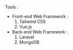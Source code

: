 Tools : 
- Front-end Web Framework : 
  1. Tailwind CSS
  2. Vue.js
- Back-end Web Framework : 
  1. Laravel
  2. MongoDB
